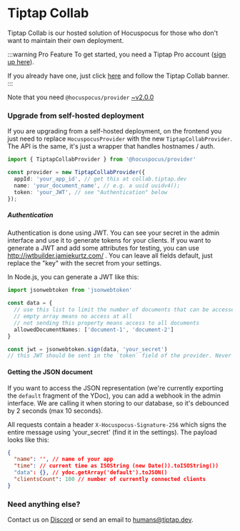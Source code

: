 # Tiptap Collab

Tiptap Collab is our hosted solution of Hocuspocus for those who don't want to maintain their own deployment.

:::warning Pro Feature
To get started, you need a Tiptap Pro account ([sign up here](https://tiptap.dev/pro)).

If you already have one, just click [here](https://tiptap.dev/pro) and follow the Tiptap Collab banner.
:::

Note that you need `@hocuspocus/provider` [~v2.0.0](https://github.com/ueberdosis/hocuspocus/releases/tag/v2.0.0)

### Upgrade from self-hosted deployment

If you are upgrading from a self-hosted deployment, on the frontend you just need to replace `HocuspocusProvider` with the new `TiptapCollabProvider`. The API is the same, it's just a wrapper that handles hostnames / auth.

```typescript
import { TiptapCollabProvider } from '@hocuspocus/provider'

const provider = new TiptapCollabProvider({
  appId: 'your_app_id', // get this at collab.tiptap.dev
  name: 'your_document_name', // e.g. a uuid uuidv4();
  token: 'your_JWT', // see "Authentication" below
});
```

##### Authentication

Authentication is done using JWT. You can see your secret in the admin interface and use it to generate tokens for your clients. If you want to generate a JWT and add some attributes for testing, you can use http://jwtbuilder.jamiekurtz.com/ . You can leave all fields default, just replace the "key" with the secret from your settings.

In Node.js, you can generate a JWT like this:

```typescript
import jsonwebtoken from 'jsonwebtoken'

const data = {
  // use this list to limit the number of documents that can be accessed by this client.
  // empty array means no access at all
  // not sending this property means access to all documents
  allowedDocumentNames: ['document-1', 'document-2']
}

const jwt = jsonwebtoken.sign(data, 'your_secret')
// this JWT should be sent in the `token` field of the provider. Never expose 'your_secret' to a frontend!
```

#### Getting the JSON document

If you want to access the JSON representation (we're currently exporting the `default` fragment of the YDoc), you can add a webhook in the admin interface. We are calling it when storing to our database, so it's debounced by 2 seconds (max 10 seconds).

All requests contain a header `X-Hocuspocus-Signature-256` which signs the entire message using 'your_secret' (find it in the settings). The payload looks like this:

```json
{
  "name": '', // name of your app
  "time": // current time as ISOString (new Date()).toISOString())
  "data": {}, // ydoc.getArray('default').toJSON()
  "clientsCount": 100 // number of currently connected clients
}
```

### Need anything else?

Contact us on [Discord](https://tiptap.dev/discord) or send an email to [humans@tiptap.dev](mailto:humans@tiptap.dev).

